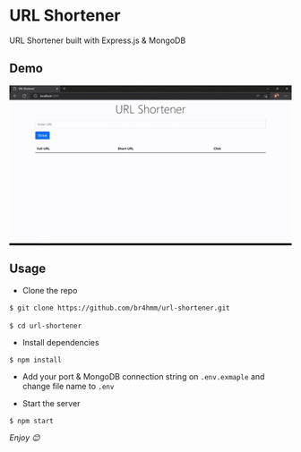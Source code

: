# URL Shortener

URL Shortener built with Express.js & MongoDB

## Demo

<span style="background: black">![App Demo](./demo.gif)</span>

## Usage

- Clone the repo

```
$ git clone https://github.com/br4hmm/url-shortener.git

$ cd url-shortener
```

- Install dependencies

```
$ npm install
```

- Add your port & MongoDB connection string on `.env.exmaple` and change file name to `.env`

- Start the server

```
$ npm start
```

_Enjoy 😊_
